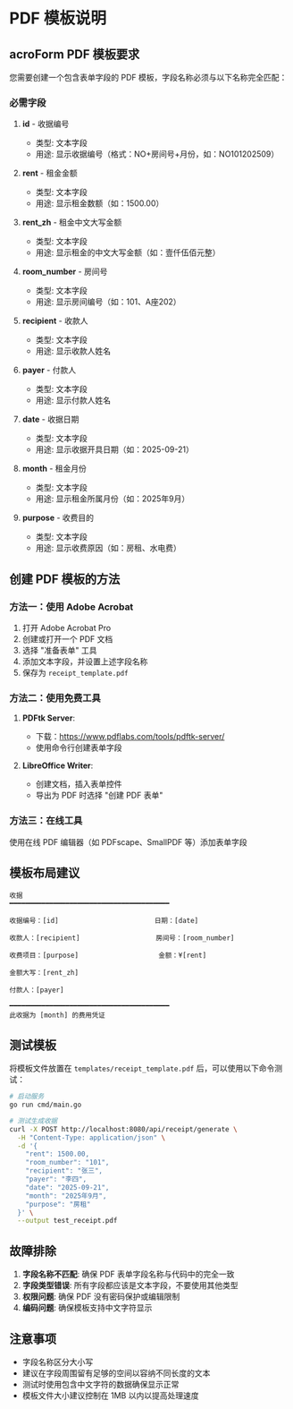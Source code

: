 # PDF 模板说明

## acroForm PDF 模板要求

您需要创建一个包含表单字段的 PDF 模板，字段名称必须与以下名称完全匹配：

### 必需字段

1. **id** - 收据编号
   - 类型: 文本字段
   - 用途: 显示收据编号（格式：NO+房间号+月份，如：NO101202509）

2. **rent** - 租金金额
   - 类型: 文本字段
   - 用途: 显示租金数额（如：1500.00）

3. **rent_zh** - 租金中文大写金额
   - 类型: 文本字段
   - 用途: 显示租金的中文大写金额（如：壹仟伍佰元整）

4. **room_number** - 房间号
   - 类型: 文本字段
   - 用途: 显示房间编号（如：101、A座202）

5. **recipient** - 收款人
   - 类型: 文本字段
   - 用途: 显示收款人姓名

6. **payer** - 付款人
   - 类型: 文本字段
   - 用途: 显示付款人姓名

7. **date** - 收据日期
   - 类型: 文本字段
   - 用途: 显示收据开具日期（如：2025-09-21）

8. **month** - 租金月份
   - 类型: 文本字段
   - 用途: 显示租金所属月份（如：2025年9月）

9. **purpose** - 收费目的
   - 类型: 文本字段
   - 用途: 显示收费原因（如：房租、水电费）

## 创建 PDF 模板的方法

### 方法一：使用 Adobe Acrobat

1. 打开 Adobe Acrobat Pro
2. 创建或打开一个 PDF 文档
3. 选择 "准备表单" 工具
4. 添加文本字段，并设置上述字段名称
5. 保存为 `receipt_template.pdf`

### 方法二：使用免费工具

1. **PDFtk Server**: 
   - 下载：https://www.pdflabs.com/tools/pdftk-server/
   - 使用命令行创建表单字段

2. **LibreOffice Writer**:
   - 创建文档，插入表单控件
   - 导出为 PDF 时选择 "创建 PDF 表单"

### 方法三：在线工具

使用在线 PDF 编辑器（如 PDFscape、SmallPDF 等）添加表单字段

## 模板布局建议

```
收据
━━━━━━━━━━━━━━━━━━━━━━━━━━━━━━━━━━━━━━━━

收据编号：[id]                        日期：[date]

收款人：[recipient]                   房间号：[room_number]

收费项目：[purpose]                    金额：¥[rent]

金额大写：[rent_zh]

付款人：[payer]

━━━━━━━━━━━━━━━━━━━━━━━━━━━━━━━━━━━━━━━━
此收据为 [month] 的费用凭证
```

## 测试模板

将模板文件放置在 `templates/receipt_template.pdf` 后，可以使用以下命令测试：

```bash
# 启动服务
go run cmd/main.go

# 测试生成收据
curl -X POST http://localhost:8080/api/receipt/generate \
  -H "Content-Type: application/json" \
  -d '{
    "rent": 1500.00,
    "room_number": "101",
    "recipient": "张三",
    "payer": "李四",
    "date": "2025-09-21",
    "month": "2025年9月",
    "purpose": "房租"
  }' \
  --output test_receipt.pdf
```

## 故障排除

1. **字段名称不匹配**: 确保 PDF 表单字段名称与代码中的完全一致
2. **字段类型错误**: 所有字段都应该是文本字段，不要使用其他类型
3. **权限问题**: 确保 PDF 没有密码保护或编辑限制
4. **编码问题**: 确保模板支持中文字符显示

## 注意事项

- 字段名称区分大小写
- 建议在字段周围留有足够的空间以容纳不同长度的文本
- 测试时使用包含中文字符的数据确保显示正常
- 模板文件大小建议控制在 1MB 以内以提高处理速度